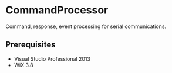 CommandProcessor
================

Command, response, event processing for serial communications.  


Prerequisites
-------------
+ Visual Studio Professional 2013
+ WiX 3.8
